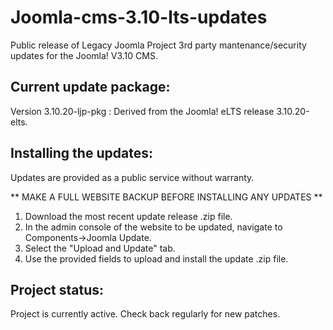 # Joomla-cms-3.10-lts-updates
Public release of Legacy Joomla Project 3rd party mantenance/security updates for the Joomla! V3.10 CMS.

## Current update package:
Version 3.10.20-ljp-pkg : Derived from the Joomla! eLTS release 3.10.20-elts.

## Installing the updates:
Updates are provided as a public service without warranty. <br>

** MAKE A FULL WEBSITE BACKUP BEFORE INSTALLING ANY UPDATES  **<br>

1. Download the most recent update release .zip file.
2. In the admin console of the website to be updated, navigate to Components->Joomla Update.
3. Select the "Upload and Update" tab.
4. Use the provided fields to upload and install the update .zip file.

## Project status:
Project is currently active. Check back regularly for new patches.
